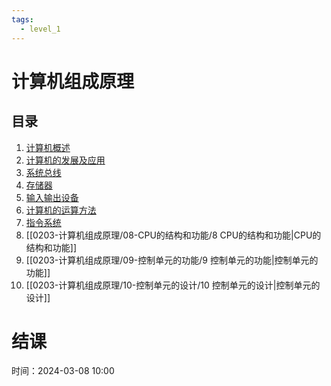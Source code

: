 ```yaml
---
tags:
  - level_1
---
```


# 计算机组成原理

## 目录

1. [计算机概述](0203-计算机组成原理/01-计算机概述/1%20计算机概述.md)
2. [计算机的发展及应用](0203-计算机组成原理/02-计算机的发展及应用/2%20计算机的发展及应用.md)
3. [系统总线](0203-计算机组成原理/03-系统总线/3%20系统总线.md)
4. [存储器](0203-计算机组成原理/04-存储器/4%20存储器.md)
5. [输入输出设备](0203-计算机组成原理/05-输入输出设备/5%20输入输出设备.md)
6. [计算机的运算方法](0203-计算机组成原理/06-计算机的运算方法/6%20计算机的运算方法.md)
7. [指令系统](0203-计算机组成原理/07-指令系统/7%20指令系统.md)
8. [[0203-计算机组成原理/08-CPU的结构和功能/8 CPU的结构和功能|CPU的结构和功能]]
9. [[0203-计算机组成原理/09-控制单元的功能/9 控制单元的功能|控制单元的功能]]
10. [[0203-计算机组成原理/10-控制单元的设计/10 控制单元的设计|控制单元的设计]]

# 结课
时间：2024-03-08 10:00
